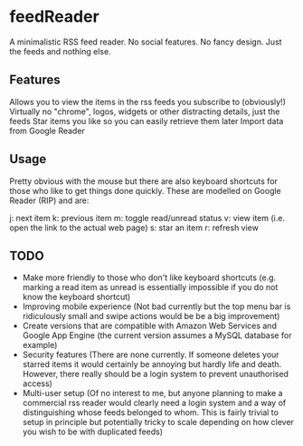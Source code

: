 feedReader
==========

A minimalistic RSS feed reader. No social features. No fancy design. Just the feeds and nothing else.

Features
--------
Allows you to view the items in the rss feeds you subscribe to (obviously!)
Virtually no "chrome", logos, widgets or other distracting details, just the feeds
Star items you like so you can easily retrieve them later
Import data from Google Reader

Usage
-----
Pretty obvious with the mouse but there are also keyboard shortcuts for those who like to get things done quickly. These are modelled on Google Reader (RIP) and are:

j: next item
k: previous item
m: toggle read/unread status
v: view item (i.e. open the link to the actual web page)
s: star an item
r: refresh view

TODO
----
* Make more friendly to those who don't like keyboard shortcuts (e.g. marking a read item as unread is essentially impossible if you do not know the keyboard shortcut)
* Improving mobile experience (Not bad currently but the top menu bar is ridiculously small and swipe actions would be be a big improvement)
* Create versions that are compatible with Amazon Web Services and Google App Engine (the current version assumes a MySQL database for example)
* Security features (There are none currently. If someone deletes your starred items it would certainly be annoying but hardly life and death. However, there really should be a login system to prevent unauthorised access)
* Multi-user setup (Of no interest to me, but anyone planning to make a commercial rss reader would clearly need a login system and a way of distinguishing whose feeds belonged to whom. This is fairly trivial to setup in principle but potentially tricky to scale depending on how clever you wish to be with duplicated feeds)

